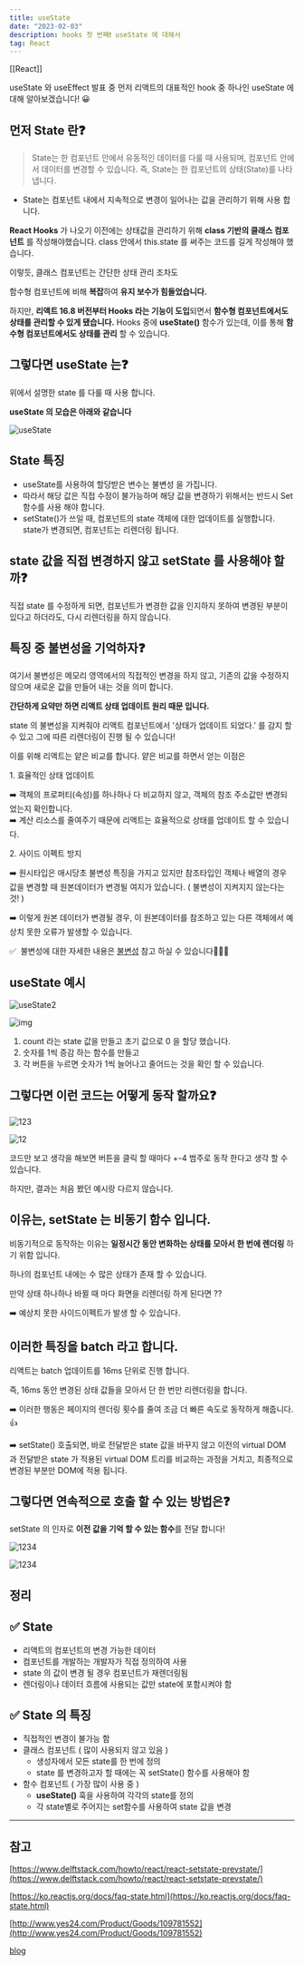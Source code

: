 ```yaml
---
title: useState
date: "2023-02-03"
description: hooks 첫 번째❗️ useState 에 대해서
tag: React
---
```

[[React]]

useState 와 useEffect 발표 중 먼저 리액트의 대표적인 hook 중 하나인 useState 에 대해 알아보겠습니다! 😀

## **먼저 State 란❓**

> State는 한 컴포넌트 안에서 유동적인 데이터를 다룰 때 사용되며, 컴포넌트 안에서 데이터를 변경할 수 있습니다. 즉, State는 한 컴포넌트의 상태(State)를 나타냅니다.

-   State는 컴포넌트 내에서 지속적으로 변경이 일어나는 값을 관리하기 위해 사용 합니다.

**React Hooks** 가 나오기 이전에는 상태값을 관리하기 위해 **class 기반의 클래스 컴포넌트** 를 작성해야했습니다. class 안에서 this.state 를 써주는 코드를 길게 작성해야 했습니다.

이렇듯, 클래스 컴포넌트는 간단한 상태 관리 조차도

함수형 컴포넌트에 비해 **복잡**하여 **유지 보수가 힘들었습니다.**

하지만, **리액트 16.8 버전부터 Hooks 라는 기능이 도입**되면서 **함수형 컴포넌트에서도 상태를 관리할 수 있게 됐습니다.** Hooks 중에 **useState()** 함수가 있는데, 이를 통해 **함수형 컴포넌트에서도 상태를 관리** 할 수 있습니다.

## **그렇다면 useState 는❓**

위에서 설명한 state 를 다룰 때 사용 합니다.

**useState 의 모습은 아래와 같습니다**

![useState](https://user-images.githubusercontent.com/87301268/223915697-793dcbf5-323f-4887-ad91-aca86cdd9922.png)

## State 특징

-   useState를 사용하여 할당받은 변수는 불변성 을 가집니다.
-   따라서 해당 값은 직접 수정이 불가능하며 해당 값을 변경하기 위해서는 반드시 Set 함수를 사용 해야 합니다.
-   setState()가 쓰일 때, 컴포넌트의 state 객체에 대한 업데이트를 실행합니다. state가 변경되면, 컴포넌트는 리렌더링 됩니다.

## state 값을 직접 변경하지 않고 setState 를 사용해야 할까❓

직접 state 를 수정하게 되면, 컴포넌트가 변경한 값을 인지하지 못하여 변경된 부분이 있다고 하더라도, 다시 리렌더링을 하지 않습니다.

## **특징 중 불변성을 기억하자❓**

여기서 불변성은 메모리 영역에서의 직접적인 변경을 하지 않고, 기존의 값을 수정하지 않으며 새로운 값을 만들어 내는 것을 의미 합니다.

**간단하게 요약만 하면 리액트 상태 업데이트 원리 때문 입니다.**

state 의 불변성을 지켜줘야 리액트 컴포넌트에서 '상태가 업데이트 되었다.' 를 감지 할 수 있고 그에 따른 리렌더링이 진행 될 수 있습니다!

이를 위해 리액트는 얕은 비교를 합니다. 얕은 비교를 하면서 얻는 이점은

1\. 효율적인 상태 업데이트

➡️ 객체의 프로퍼티(속성)를 하나하나 다 비교하지 않고, 객체의 참조 주소값만 변경되었는지 확인합니다.  
➡️ 계산 리소스를 줄여주기 때문에 리액트는 효율적으로 상태를 업데이트 할 수 있습니다.

2\. 사이드 이펙트 방지

➡️ 원시타입은 애시당초 불변성 특징을 가지고 있지만 참조타입인 객체나 배열의 경우 값을 변경할 때 원본데이터가 변경될 여지가 있습니다. ( 불변성이 지켜지지 않는다는 것! )

➡️ 이렇게 원본 데이터가 변경될 경우, 이 원본데이터를 참조하고 있는 다른 객체에서 예상치 못한 오류가 발생할 수 있습니다.

✅  불변성에 대한 자세한 내용은 [불변성](https://choi-hyunho.com/react-immutability/) 참고 하실 수 있습니다👨🏻‍💻

## **useState 예시**

![useState2](https://user-images.githubusercontent.com/87301268/223915804-1e708b22-2c94-4454-8579-ab7d973c84b2.png)

![img](https://user-images.githubusercontent.com/87301268/223915834-5cb94355-3a89-46d6-adca-81717dcdee73.gif)

1.  count 라는 state 값을 만들고 초기 값으로 0 을 할당 했습니다.
2.  숫자를 1씩 증감 하는 함수를 만들고
3.  각 버튼을 누르면 숫자가 1씩 늘어나고 줄어드는 것을 확인 할 수 있습니다.

## **그렇다면 이런 코드는 어떻게 동작 할까요❓**

![123](https://user-images.githubusercontent.com/87301268/223916208-50d517ab-97c3-4abd-80a6-428fc036748d.png)

![12](https://user-images.githubusercontent.com/87301268/223916227-f09f6327-f0fb-4510-b5d5-3d8ba6400014.gif)

코드만 보고 생각을 해보면 버튼을 클릭 할 때마다 +-4 범주로 동작 한다고 생각 할 수 있습니다.

하지만, 결과는 처음 봤던 예시랑 다르지 않습니다.

## **이유는, setState 는 비동기 함수 입니다.**

비동기적으로 동작하는 이유는 **일정시간 동안 변화하는 상태를 모아서 한 번에 렌더링** 하기 위함 입니다.

하나의 컴포넌트 내에는 수 많은 상태가 존재 할 수 있습니다.

만약 상태 하나하나 바뀔 때 마다 화면을 리렌더링 하게 된다면 ??

➡️ 예상치 못한 사이드이펙트가 발생 할 수 있습니다.

## **이러한 특징을 batch 라고 합니다.**

리액트는 batch 업데이트를 16ms 단위로 진행 합니다.

즉, 16ms 동안 변경된 상태 값들을 모아서 단 한 번만 리렌더링을 합니다.

➡️ 이러한 행동은 페이지의 렌더링 횟수를 줄여 조금 더 빠른 속도로 동작하게 해줍니다. 👍

➡️ setState() 호출되면, 바로 전달받은 state 값을 바꾸지 않고 이전의 virtual DOM 과 전달받은 state 가 적용된 virtual DOM 트리를 비교하는 과정을 거치고, 최종적으로 변경된 부분만 DOM에 적용 됩니다.

## **그렇다면 연속적으로 호출 할 수 있는 방법은❓**

setState 의 인자로 **이전 값을 기억 할 수 있는 함수**를 전달 합니다!

![1234](https://user-images.githubusercontent.com/87301268/223916340-b53306af-2629-4a02-bf9f-000a716746c1.png)

![1234](https://user-images.githubusercontent.com/87301268/223916359-1455d23b-211e-442b-96b3-da6532a72d78.gif)

## **정리**

## ✅ State 

-   리액트의 컴포넌트의 변경 가능한 데이터
-   컴포넌트를 개발하는 개발자가 직접 정의하여 사용
-   state 의 값이 변경 될 경우 컴포넌트가 재렌더링됨
-   렌더링이나 데이터 흐름에 사용되는 값만 state에 포함시켜야 함

## ✅ State 의 특징

-   직접적인 변경이 불가능 함
-   클래스 컴포넌트 ( 많이 사용되지 않고 있음 )
    -   생성자에서 모든 state를 한 번에 정의
    -   state 를 변경하고자 할 때에는 꼭 setState() 함수를 사용해야 함
-   함수 컴포넌트 ( 가장 많이 사용 중 )
    -   **useState()** 훅을 사용하여 각각의 state를 정의
    -   각 state별로 주어지는 set함수를 사용하여 state 값을 변경

---

## **참고**

[https://www.delftstack.com/howto/react/react-setstate-prevstate/](https://www.delftstack.com/howto/react/react-setstate-prevstate/)

[https://ko.reactjs.org/docs/faq-state.html](https://ko.reactjs.org/docs/faq-state.html)

[http://www.yes24.com/Product/Goods/109781552](http://www.yes24.com/Product/Goods/109781552)

[blog](https://www.inflearn.com/course/%ED%95%9C%EC%9E%85-%EB%A6%AC%EC%95%A1%ED%8A%B8)
